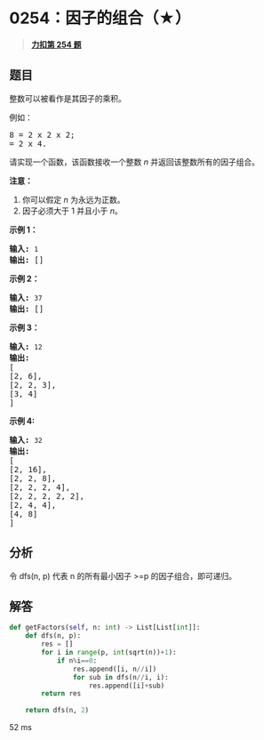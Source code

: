 # 0254：因子的组合（★）


> <u>**[力扣第 254 题](https://leetcode.cn/problems/factor-combinations/)**</u>

## 题目

<p>整数可以被看作是其因子的乘积。</p>

<p>例如：</p>

<pre>8 = 2 x 2 x 2;
= 2 x 4.</pre>

<p>请实现一个函数，该函数接收一个整数 <em>n</em> 并返回该整数所有的因子组合。</p>

<p><strong>注意：</strong></p>

<ol>
<li>你可以假定 <em>n</em> 为永远为正数。</li>
<li>因子必须大于 1 并且小于 <em>n</em>。</li>
</ol>

<p><strong>示例 1：</strong></p>

<pre><strong>输入: </strong><code>1</code>
<strong>输出: </strong>[]
</pre>

<p><strong>示例 2：</strong></p>

<pre><strong>输入: </strong><code>37</code>
<strong>输出: </strong>[]</pre>

<p><strong>示例 3：</strong></p>

<pre><strong>输入: </strong><code>12</code>
<strong>输出:</strong>
[
[2, 6],
[2, 2, 3],
[3, 4]
]</pre>

<p><strong>示例 4: </strong></p>

<pre><strong>输入: </strong><code>32</code>
<strong>输出:</strong>
[
[2, 16],
[2, 2, 8],
[2, 2, 2, 4],
[2, 2, 2, 2, 2],
[2, 4, 4],
[4, 8]
]
</pre>


## 分析

令 dfs(n, p) 代表 n 的所有最小因子 >=p 的因子组合，即可递归。

## 解答

```python
def getFactors(self, n: int) -> List[List[int]]:
    def dfs(n, p):
        res = []
        for i in range(p, int(sqrt(n))+1):
            if n%i==0:
                res.append([i, n//i])
                for sub in dfs(n//i, i):
                    res.append([i]+sub)
        return res
    
    return dfs(n, 2)
```
52 ms
